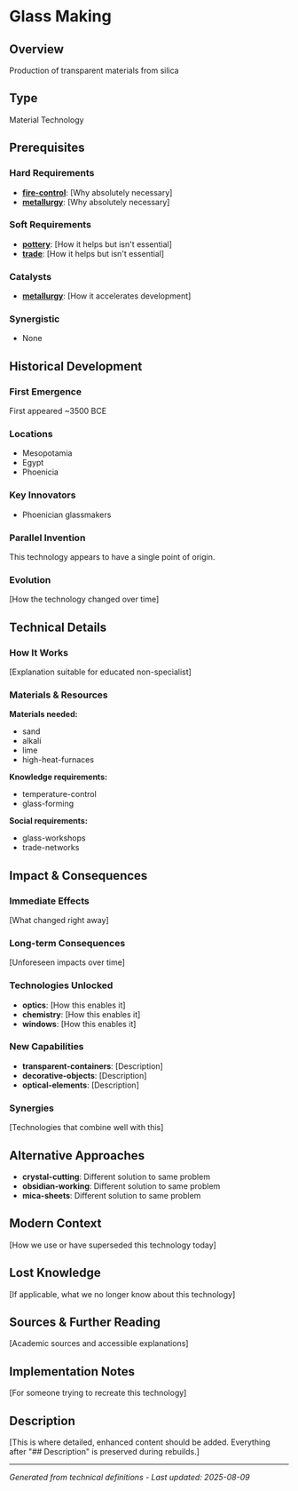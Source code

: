 # Glass Making

## Overview
Production of transparent materials from silica

## Type
Material Technology

## Prerequisites

### Hard Requirements
- **[fire-control](../fire-control/README.md)**: [Why absolutely necessary]
- **[metallurgy](../metallurgy/README.md)**: [Why absolutely necessary]

### Soft Requirements
- **[pottery](../pottery/README.md)**: [How it helps but isn't essential]
- **[trade](../trade/README.md)**: [How it helps but isn't essential]

### Catalysts
- **[metallurgy](../metallurgy/README.md)**: [How it accelerates development]

### Synergistic
- None

## Historical Development

### First Emergence
First appeared ~3500 BCE

### Locations
- Mesopotamia
- Egypt
- Phoenicia

### Key Innovators
- Phoenician glassmakers

### Parallel Invention
This technology appears to have a single point of origin.

### Evolution
[How the technology changed over time]

## Technical Details

### How It Works
[Explanation suitable for educated non-specialist]

### Materials & Resources
**Materials needed:**
- sand
- alkali
- lime
- high-heat-furnaces


**Knowledge requirements:**
- temperature-control
- glass-forming


**Social requirements:**
- glass-workshops
- trade-networks

## Impact & Consequences

### Immediate Effects
[What changed right away]

### Long-term Consequences
[Unforeseen impacts over time]

### Technologies Unlocked
- **optics**: [How this enables it]
- **chemistry**: [How this enables it]
- **windows**: [How this enables it]

### New Capabilities
- **transparent-containers**: [Description]
- **decorative-objects**: [Description]
- **optical-elements**: [Description]

### Synergies
[Technologies that combine well with this]

## Alternative Approaches
- **crystal-cutting**: Different solution to same problem
- **obsidian-working**: Different solution to same problem
- **mica-sheets**: Different solution to same problem

## Modern Context
[How we use or have superseded this technology today]

## Lost Knowledge
[If applicable, what we no longer know about this technology]

## Sources & Further Reading
[Academic sources and accessible explanations]

## Implementation Notes
[For someone trying to recreate this technology]

## Description









[This is where detailed, enhanced content should be added. Everything after "## Description" is preserved during rebuilds.]

---
*Generated from technical definitions - Last updated: 2025-08-09*
